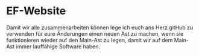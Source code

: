 # EF-Website
Damit wir alle zusammenarbeiten können lege ich euch ans Herz gitHub zu verwenden für eure Änderungen einen neuen Ast zu machen,
wenn sie funktionieren wieder auf den Main-Ast zu legen, damit wir auf dem Main-Ast immer lauffähige Software haben.